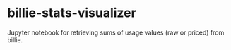 # billie-stats-visualizer
Jupyter notebook for retrieving sums of usage values (raw or priced) from billie.

